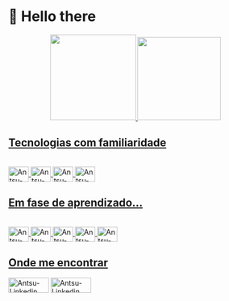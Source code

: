 # 👋 Hello there

<div align="center">
  <a href="https://github.com/acampospsantos">
  <img height="170em" src="https://github-readme-stats.vercel.app/api?username=acampospsantos&show_icons=true&theme=chartreuse-dark&include_all_commits=true&count_private=true"/>
  <img height="165em" src="https://github-readme-stats.vercel.app/api/top-langs/?username=acampospsantos&layout=compact&langs_count=7&theme=chartreuse-dark"/>
  </div>
    
## Tecnologias com familiaridade
<div style="display: inline_block"><br>
  <img align="center" alt="Antsu-Java" height="30" width="40" src="https://cdn.jsdelivr.net/gh/devicons/devicon/icons/java/java-original.svg">
  <img align="center" alt="Antsu-HTML" height="30" width="40" src="https://cdn.jsdelivr.net/gh/devicons/devicon/icons/html5/html5-original.svg">
  <img align="center" alt="Antsu-CSS" height="30" width="40" src="https://cdn.jsdelivr.net/gh/devicons/devicon/icons/css3/css3-original.svg">
  <img align="center" alt="Antsu-Arduino" height="30" width="40" src="https://cdn.jsdelivr.net/gh/devicons/devicon/icons/arduino/arduino-original-wordmark.svg">
</div>

## Em fase de aprendizado... 
<div style="display: inline_block"><br>
  <img align="center" alt="Antsu-C++" height="30" width="40" src="https://cdn.jsdelivr.net/gh/devicons/devicon@latest/icons/cplusplus/cplusplus-original.svg" />
  <img align="center" alt="Antsu-C#" height="30" width="40" src="https://cdn.jsdelivr.net/gh/devicons/devicon@latest/icons/csharp/csharp-original.svg" />
  <img align="center" alt="Antsu-Python" height="30" width="40" src="https://cdn.jsdelivr.net/gh/devicons/devicon/icons/python/python-original.svg">
  <img align="center" alt="Antsu-JS" height="30" width="40" src="https://cdn.jsdelivr.net/gh/devicons/devicon/icons/javascript/javascript-original.svg">
  <img align="center" alt="Antsu-C" height="30" width="40" src="https://cdn.jsdelivr.net/gh/devicons/devicon@latest/icons/c/c-original.svg" />
</div>
  
## Onde me encontrar
<div>
  <a href="https://www.linkedin.com/in/andersoncampospsantos/"> <img align="center" alt="Antsu-Linkedin" height="30" width="80" src="https://img.shields.io/badge/LinkedIn-0077B5?style=for-the-badge&logo=linkedin&logoColor=white"></a>
  <a href="mailto:acampospsantos@hotmail.com"> <img align="center" alt="Antsu-Linkedin" height="30" width="80" src="https://img.shields.io/badge/Gmail-D14836?style=for-the-badge&logo=gmail&logoColor=white"></a>
</div>
  

